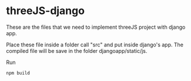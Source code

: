 # threeJS-django

These are the files that we need to implement threeJS project with django app.

Place these file inside a folder call "src" and put inside django's app. The compiled file will be save in the folder djangoapp/static/js.

Run 
```
npm build
```
